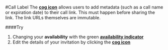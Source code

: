 #Call Label
The [**cog icon**](#newcall-cog) allows users to add metadata (such as a call name or expiration date) to their call link. This must happen before sharing the link. The link URLs themselves are immutable.

####Try
1. Changing your **availability** with the green [**availability indicator**](#availability-indicator)
2. Edit the details of your invitation by clicking the [**cog icon**](#newcall-cog)